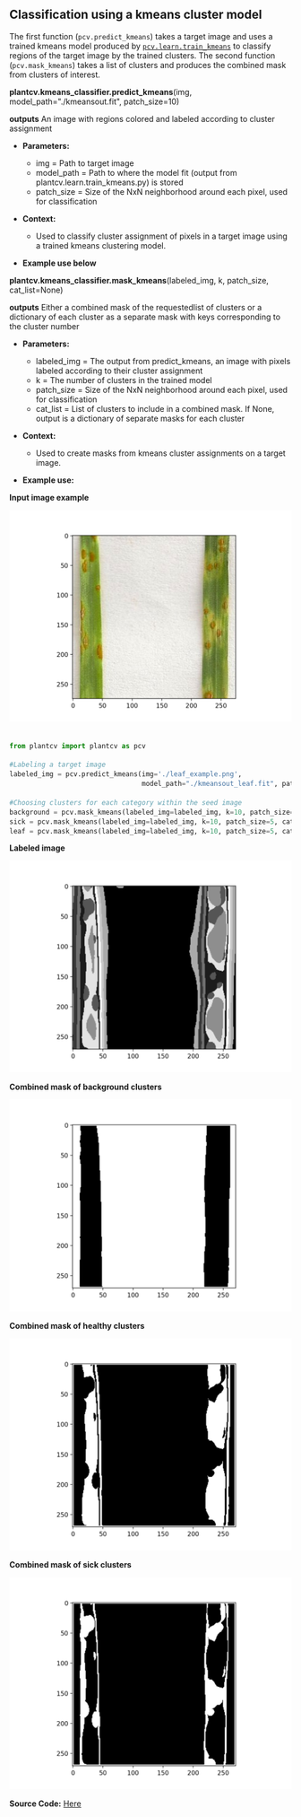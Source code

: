 ## Classification using a kmeans cluster model

The first function (`pcv.predict_kmeans`) takes a target image and uses a trained kmeans model produced by [`pcv.learn.train_kmeans`](train_kmeans.md) to classify regions of the target image by the trained clusters. The second function (`pcv.mask_kmeans`) takes a list of clusters and produces the combined mask from clusters of interest. 

**plantcv.kmeans_classifier.predict_kmeans**(img, model_path="./kmeansout.fit", patch_size=10)

**outputs** An image with regions colored and labeled according to cluster assignment

- **Parameters:**
    - img = Path to target image
    - model_path = Path to where the model fit (output from plantcv.learn.train_kmeans.py) is stored
    - patch_size = Size of the NxN neighborhood around each pixel, used for classification

- **Context:**
    - Used to classify cluster assignment of pixels in a target image using a trained kmeans clustering model.

- **Example use below**


**plantcv.kmeans_classifier.mask_kmeans**(labeled_img, k, patch_size, cat_list=None)

**outputs** Either a combined mask of the requestedlist of clusters or a dictionary of each cluster as a separate mask with keys corresponding to the cluster number 

- **Parameters:**
    - labeled_img = The output from predict_kmeans, an image with pixels labeled according to their cluster assignment
    - k = The number of clusters in the trained model
    - patch_size = Size of the NxN neighborhood around each pixel, used for classification
    - cat_list = List of clusters to include in a combined mask. If None, output is a dictionary of separate masks for each cluster

- **Context:**
    - Used to create masks from kmeans cluster assignments on a target image.  

- **Example use:**

**Input image example**

![Screenshot](img/documentation_images/kmeans_clustering/leaf_example.png)

```python

from plantcv import plantcv as pcv

#Labeling a target image
labeled_img = pcv.predict_kmeans(img='./leaf_example.png',
                                 model_path="./kmeansout_leaf.fit", patch_size=5)

#Choosing clusters for each category within the seed image
background = pcv.mask_kmeans(labeled_img=labeled_img, k=10, patch_size=5, cat_list=[0, 2, 4, 6, 7])
sick = pcv.mask_kmeans(labeled_img=labeled_img, k=10, patch_size=5, cat_list=[1, 3])
leaf = pcv.mask_kmeans(labeled_img=labeled_img, k=10, patch_size=5, cat_list=[5, 8, 9])

```

**Labeled image**

![Screenshot](img/documentation_images/kmeans_clustering/leaf_labeled.png)

**Combined mask of background clusters**

![Screenshot](img/documentation_images/kmeans_clustering/leaf_background_mask.png)

**Combined mask of healthy clusters**

![Screenshot](img/documentation_images/kmeans_clustering/leaf_healthy_mask.png)

**Combined mask of sick clusters**

![Screenshot](img/documentation_images/kmeans_clustering/leaf_sick_mask.png)

**Source Code:** [Here](https://github.com/danforthcenter/plantcv/blob/main/plantcv/plantcv/kmeans_classifier.py)
